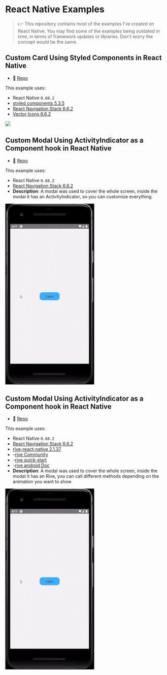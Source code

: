 # React Native Examples
<blockquote>
👉 This repository contains most of the examples I've created on React Native.
You may find some of the examples being outdated in time, in terms of framework updates or libraries. Don't worry the concept would be the same.
</blockquote>

## Custom Card Using Styled Components in React Native

- 🐙 [Repo](https://github.com/GerardoTovar/Examples-React-Gerardo/tree/main/CustomCard)

This example uses:
- React Native `0.68.2`
- [styled components 5.3.5](https://www.npmjs.com/package/styled-components)
- [React Navigation Stack 6.6.2](https://reactnavigation.org/docs/getting-started)
- [Vector Icons 6.6.2](https://www.npmjs.com/package/react-native-vector-icons)

<img src="./img/CustomCard/Screenshot.gif" width="280"/>

## Custom Modal Using ActivityIndicator as a Component hook in React Native

- 🐙 [Repo](https://github.com/GerardoTovar/Examples-React-Gerardo/tree/main/BusyIndicator)

This example uses:
- React Native `0.68.2`
- [React Navigation Stack 6.6.2](https://reactnavigation.org/docs/getting-started)
- **Description**: A modal was used to cover the whole screen, 
inside the modal it has an ActivityIndicator, so you can customize everything

<img src="./img/BusyIndicator/Screenshot.gif" width="280"/>

## Custom Modal Using ActivityIndicator as a Component hook in React Native

- 🐙 [Repo](https://github.com/GerardoTovar/Examples-React-Gerardo/tree/main/BusyIndicatorRive)

This example uses:
- React Native `0.68.2`
- [React Navigation Stack 6.6.2](https://reactnavigation.org/docs/getting-started)
- [rive-react-native 2.1.37](https://github.com/rive-app/rive-react-native)
- -[rive Community](https://rive.app/community/)
- -[rive quick-start](https://help.rive.app/runtimes/quick-start)
- -[rive android Doc](https://github.com/rive-app/rive-android)
- **Description**: A modal was used to cover the whole screen, 
inside the modal it has an Rive, you can call different methods depending 
on the animation you want to show

<img src="./img/BusyIndicator/Screenshot.gif" width="280"/>